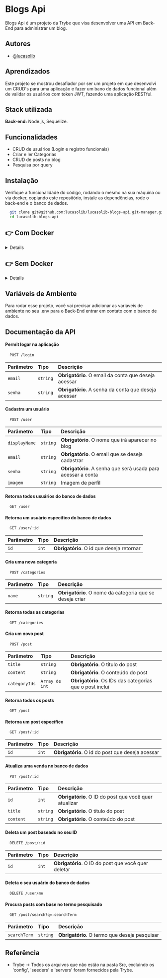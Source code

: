 
# Blogs Api

Blogs Api é um projeto da Trybe que visa desenvolver uma API em Back-End para administrar um blog.


## Autores

- [@lucasolib](https://www.github.com/lucasolib)


## Aprendizados

Este projeto se mostrou desafiador por ser um projeto em que desenvolvi um CRUD's para uma aplicação e fazer um bano de dados funcional além de validar os usuários com token JWT, fazendo uma aplicação RESTful.


## Stack utilizada

**Back-end:** Node.js, Sequelize.

## Funcionalidades

- CRUD de usuários (Login e registro funcionais)
- Criar e ler Categorias
- CRUD de posts no blog
- Pesquisa por query


## Instalação

Verifique a funcionalidade do código, rodando o mesmo na sua máquina ou via docker, copiando este repositório, instale as dependências, rode o back-end e o banco de dados.


```bash
  git clone git@github.com:lucasolib/lucasolib-blogs-api.git-manager.git
  cd lucasolib-blogs-api


```
  
  ## 👉 Com Docker
  
 <details>
  **Antes de começar, seu docker-compose precisa estar na versão 1.29 ou superior. [Veja na documentação](https://docs.docker.com/compose/install/) como instalá-lo.**


  > Rode os serviços `node` e `db` com o comando `docker-compose up -d --build`.

  - Lembre-se de parar o `mysql` se estiver usando localmente na porta padrão (`3306`), ou adapte, caso queria fazer uso da aplicação em containers;

  - Esses serviços irão inicializar um container chamado `blogs_api` e outro chamado `blogs_api_db`;

  - A partir daqui você pode rodar o container `blogs_api` via CLI ou abri-lo no VS Code;

  >  Use o comando `docker exec -it blogs_api bash`.

  - Ele te dará acesso ao terminal interativo do container criado pelo compose, que está rodando em segundo plano.

  > Instale as dependências com `npm install`. (Instale dentro do container)
  
  - **Atenção:** Caso opte por utilizar o Docker, **TODOS** os comandos disponíveis no `package.json` (npm start, npm test, npm run dev, ...) devem ser executados **DENTRO** do container, ou seja, no terminal que aparece após a execução do comando `docker exec` citado acima. 

  - **Atenção:** O **git** dentro do container não vem configurado com suas credenciais. Ou faça os commits fora do container, ou configure as suas credenciais do git dentro do container.

  - **Atenção:** Não rode o comando npm audit fix! Ele atualiza várias dependências do projeto, e essa atualização gera conflitos com o avaliador.

  - ✨ **Dica:** A extensão `Remote - Containers` (que estará na seção de extensões recomendadas do VS Code) é indicada para que você possa desenvolver sua aplicação no container Docker direto no VS Code, como você faz com seus arquivos locais.
  </details>
  
  ## 👉 Sem Docker

<details>
  > Instale as dependências com `npm install`
  
  - **Atenção:** Não rode o comando npm audit fix! Ele atualiza várias dependências do projeto, e essa atualização gera conflitos com o avaliador.

  - **✨ Dica:** Para rodar o projeto desta forma, obrigatoriamente você deve ter o `node` instalado em seu computador.
  - **✨ Dica:** O avaliador espera que a versão do `node` utilizada seja a 16.
</details>

## Variáveis de Ambiente

Para rodar esse projeto, você vai precisar adicionar as variáveis de ambiente no seu .env para o Back-End entrar em contato com o banco de dados.


## Documentação da API

#### Permit logar na aplicação

```http
  POST /login
```


| Parâmetro   | Tipo       | Descrição                                   |
| :---------- | :--------- | :------------------------------------------ |
| `email`      | `string` | **Obrigatório**. O email da conta que deseja acessar |
| `senha`      | `string` | **Obrigatório**. A senha da conta que deseja acessar |

#### Cadastra um usuário

```http
  POST /user
```

| Parâmetro   | Tipo       | Descrição                                   |
| :---------- | :--------- | :------------------------------------------ |
| `displayName`      | `string` | **Obrigatório**. O nome que irá aparecer no blog |
| `email`      | `string` | **Obrigatório**. O email que se deseja cadastrar |
| `senha`      | `string` | **Obrigatório**. A senha que será usada para acessar a conta |
| `imagem`      | `string` | Imagem de perfil |

#### Retorna todos usuários do banco de dados

```http
  GET /user
```

#### Retorna um usuário específico do banco de dados

```http
  GET /user/:id
```

| Parâmetro   | Tipo       | Descrição                                   |
| :---------- | :--------- | :------------------------------------------ |
| `id`      | `int` | **Obrigatório**. O id que deseja retornar|

#### Cria uma nova categoria

```http
  POST /categories
```

| Parâmetro   | Tipo       | Descrição                                   |
| :---------- | :--------- | :------------------------------------------ |
| `name`      | `string` | **Obrigatório**. O nome da categoria que se deseja criar |


#### Retorna todas as categorias

```http
  GET /categories
```

#### Cria um novo post

```http
  POST /post
```

| Parâmetro   | Tipo       | Descrição                                   |
| :---------- | :--------- | :------------------------------------------ |
| `title`      | `string` | **Obrigatório**. O título do post |
| `content`      | `string` | **Obrigatório**. O conteúdo do post |
| `categoryIds`      | `Array de int` | **Obrigatório**. Os IDs das categorias que o post inclui |

#### Retorna todos os posts

```http
  GET /post
```

#### Retorna um post específico
```http
  GET /post/:id
```

| Parâmetro   | Tipo       | Descrição                                   |
| :---------- | :--------- | :------------------------------------------ |
| `id`      | `int` | **Obrigatório**. O id do post que deseja acessar |

#### Atualiza uma venda no banco de dados

```http
  PUT /post/:id
```

| Parâmetro   | Tipo       | Descrição                                   |
| :---------- | :--------- | :------------------------------------------ |
| `id`      | `int` | **Obrigatório**. O ID do post que você quer atualizar |
| `title`      | `string` | **Obrigatório**. O título do post |
| `content`      | `string` | **Obrigatório**. O conteúdo do post |

#### Deleta um post baseado no seu ID

```http
  DELETE /post/:id
```

| Parâmetro   | Tipo       | Descrição                                   |
| :---------- | :--------- | :------------------------------------------ |
| `id`      | `int` | **Obrigatório**. O ID do post que você quer deletar |

#### Deleta o seu usuário do banco de dados

```http
  DELETE /user/me
``` 

#### Procura posts com base no termo pesquisado

```http
  GET /post/search?q=:searchTerm
```

| Parâmetro   | Tipo       | Descrição                                   |
| :---------- | :--------- | :------------------------------------------ |
| `searchTerm`      | `string` | **Obrigatório**. O termo que deseja pesquisar |


## Referência

 - Trybe -> Todos os arquivos que não estão na pasta Src, excluindo os 'config', 'seeders' e 'servers' foram fornecidos pela Trybe.

